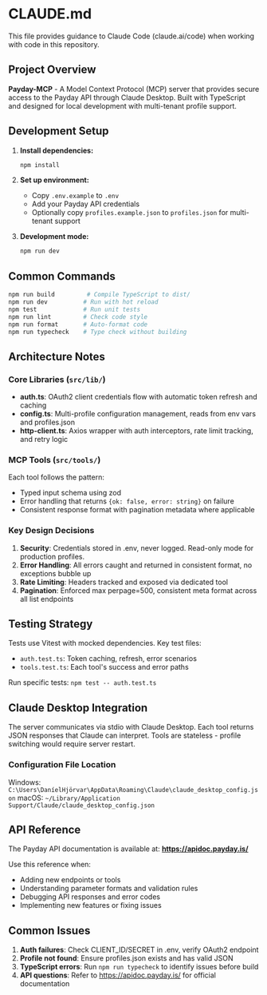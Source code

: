 # CLAUDE.md

This file provides guidance to Claude Code (claude.ai/code) when working with code in this repository.

## Project Overview

**Payday-MCP** - A Model Context Protocol (MCP) server that provides secure access to the Payday API through Claude Desktop. Built with TypeScript and designed for local development with multi-tenant profile support.

## Development Setup

1. **Install dependencies:**
   ```bash
   npm install
   ```

2. **Set up environment:**
   - Copy `.env.example` to `.env`
   - Add your Payday API credentials
   - Optionally copy `profiles.example.json` to `profiles.json` for multi-tenant support

3. **Development mode:**
   ```bash
   npm run dev
   ```

## Common Commands

```bash
npm run build         # Compile TypeScript to dist/
npm run dev          # Run with hot reload
npm test             # Run unit tests
npm run lint         # Check code style
npm run format       # Auto-format code
npm run typecheck    # Type check without building
```

## Architecture Notes

### Core Libraries (`src/lib/`)
- **auth.ts**: OAuth2 client credentials flow with automatic token refresh and caching
- **config.ts**: Multi-profile configuration management, reads from env vars and profiles.json
- **http-client.ts**: Axios wrapper with auth interceptors, rate limit tracking, and retry logic

### MCP Tools (`src/tools/`)
Each tool follows the pattern:
- Typed input schema using zod
- Error handling that returns `{ok: false, error: string}` on failure
- Consistent response format with pagination metadata where applicable

### Key Design Decisions
1. **Security**: Credentials stored in .env, never logged. Read-only mode for production profiles.
2. **Error Handling**: All errors caught and returned in consistent format, no exceptions bubble up
3. **Rate Limiting**: Headers tracked and exposed via dedicated tool
4. **Pagination**: Enforced max perpage=500, consistent meta format across all list endpoints

## Testing Strategy

Tests use Vitest with mocked dependencies. Key test files:
- `auth.test.ts`: Token caching, refresh, error scenarios
- `tools.test.ts`: Each tool's success and error paths

Run specific tests: `npm test -- auth.test.ts`

## Claude Desktop Integration

The server communicates via stdio with Claude Desktop. Each tool returns JSON responses that Claude can interpret. Tools are stateless - profile switching would require server restart.

### Configuration File Location
Windows: `C:\Users\DaníelHjörvar\AppData\Roaming\Claude\claude_desktop_config.json`
macOS: `~/Library/Application Support/Claude/claude_desktop_config.json`

## API Reference

The Payday API documentation is available at: **https://apidoc.payday.is/**

Use this reference when:
- Adding new endpoints or tools
- Understanding parameter formats and validation rules
- Debugging API responses and error codes
- Implementing new features or fixing issues

## Common Issues

1. **Auth failures**: Check CLIENT_ID/SECRET in .env, verify OAuth2 endpoint
2. **Profile not found**: Ensure profiles.json exists and has valid JSON
3. **TypeScript errors**: Run `npm run typecheck` to identify issues before build
4. **API questions**: Refer to https://apidoc.payday.is/ for official documentation